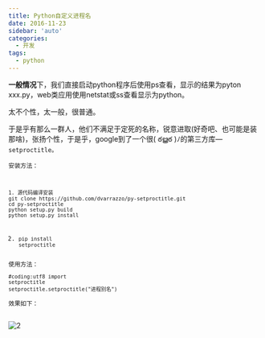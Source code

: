 ```yaml
---
title: Python自定义进程名
date: 2016-11-23
sidebar: 'auto'
categories:
  - 开发
tags:
  - python
---
```


<p>           </p><p>           </p><p>           </p><p></p><p><strong>一般情况</strong>下，我们直接启动python程序后使用ps查看，显示的结果为pyton xxx.py，web类应用使用netstat或ss查看显示为python。</p><p>太不个性，太一般，很普通。</p><p>于是乎有那么一群人，他们不满足于定死的名称，锐意进取(好奇吧、也可能是装那啥)，张扬个性，于是乎，google到了一个很( ఠൠఠ )ﾉ的第三方库—<code>setproctitle。</code></p><code><p>安装方法：</p><br><pre><code>1. 源代码编译安装
git clone https://github.com/dvarrazzo/py-setproctitle.git
cd py-setproctitle
python setup.py build
python setup.py install

2. pip install setproctitle</code></pre><p>使用方法：</p><pre><code>#coding:utf8
import setproctitle
setproctitle.setproctitle("进程别名")</code></pre><p>效果如下：




</p></code><p></p>
        <p><img src="http://static.saintic.com/interest.blog/blog/19239552948954297.png" alt="2"><br></p><p><br></p><p></p>
        <p><br></p>